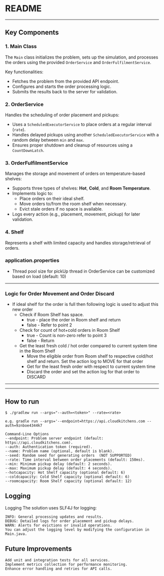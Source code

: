 # README

---

## Key Components

### 1. **Main Class**
The `Main` class initializes the problem, sets up the simulation, and processes the orders using the provided `OrderService` and `OrderFulfilmentService`.

Key functionalities:
- Fetches the problem from the provided API endpoint.
- Configures and starts the order processing logic.
- Submits the results back to the server for validation.

### 2. **OrderService**
Handles the scheduling of order placement and pickups:
- Uses a `ScheduledExecutorService` to place orders at a regular interval (`rate`).
- Handles delayed pickups using another `ScheduledExecutorService` with a random delay between `min` and `max`.
- Ensures proper shutdown and cleanup of resources using a `CountDownLatch`.

### 3. **OrderFulfilmentService**
Manages the storage and movement of orders on temperature-based shelves:
- Supports three types of shelves: **Hot**, **Cold**, and **Room Temperature**.
- Implements logic to:
    - Place orders on their ideal shelf.
    - Move orders to/from the room shelf when necessary.
    - Evict stale orders if no space is available.
- Logs every action (e.g., placement, movement, pickup) for later validation.

### 4. **Shelf**
Represents a shelf with limited capacity and handles storage/retrieval of orders.

### application.properties
- Thread pool size for pickUp thread in OrderService can be customized based on load (default: 10)
---
### Logic for Order Movement and Order Discard
- If ideal shelf for the order is full then following logic is used to adjust this new order
  - Check if Room Shelf has space.
    - true - place the order in Room shelf and return
    - false - Refer to point 2
  - Check for count of hot+cold orders in Room Shelf
    - true - Count is non-zero refer to point 3
    - false - Return
  - Get the least fresh cold / hot order compared to current system time in the Room Shelf
    - Move the eligible order from Room shelf to respective cold/hot shelf and return. Set the action log to MOVE for that order
    - Get for the least fresh order with respect to current system time
    - Discard the order and set the action log for that order to DISCARD

---

---
## How to run

```
$ ./gradlew run --args="--auth=<token>" --rate=<rate>

e.g. gradle run --args='--endpoint=https://api.cloudkitchens.com --auth=9znboe4344k7

Command-Line Options
--endpoint: Problem server endpoint (default: https://api.cloudkitchens.com).
--auth: Authentication token (required).
--name: Problem name (optional, default is blank).
--seed: Random seed for generating orders  (NOT SUPPORTED)
--rate: Time interval between order placements (default: 150ms).
--min: Minimum pickup delay (default: 2 seconds).
--max: Maximum pickup delay (default: 4 seconds).
--hotcapacity: Hot Shelf capacity (optional default: 6)
--coldcapacity: Cold Shelf capacity (optional default: 6)
--roomcapacity: Room Shelf capacity (optional default: 12)
```

## Logging
Logging
The solution uses SLF4J for logging:
```
INFO: General processing updates and results.
DEBUG: Detailed logs for order placement and pickup delays.
WARN: Alerts for evictions or invalid operations.
You can adjust the logging level by modifying the configuration in Main.java.
```

## Future Improvements
```
Add unit and integration tests for all services.
Implement metrics collection for performance monitoring.
Enhance error handling and retries for API calls.
```